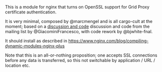 
This is a module for nginx that turns on OpenSSL support for Grid Proxy certificate authentication. 

It is very minimal, composed by @marcmengel and is all cargo-cult at the moment; based on a [discussion and code](https://mailman.nginx.org/pipermail/nginx-devel/2019-March/011999.html) discussion and code from the mailing list by @GiacominiFrancesco, with code rework by @bjwhite-fnal.

It should install as described in
   https://www.nginx.com/blog/compiling-dynamic-modules-nginx-plus

Note that this is an all-or-nothing proposition; one accepts SSL connections before any data is 
transferred, so this not switchable by application / URL / location etc.
